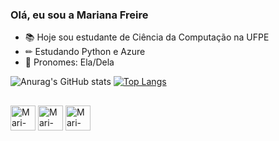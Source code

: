 ### Olá, eu sou a Mariana Freire

- 📚 Hoje sou estudante de Ciência da Computação na UFPE
- ✏ Estudando Python e Azure
- 🤍 Pronomes: Ela/Dela

![Anurag's GitHub stats](https://github-readme-stats.vercel.app/api?username=marisfreire&show_icons=true&theme=cobalt)
[![Top Langs](https://github-readme-stats.vercel.app/api/top-langs/?username=marisfreire&layout=compact&theme=cobalt)](https://github.com/anuraghazra/github-readme-stats)

##

<div>
  <img align="center" alt="Mari-JS" height="40" width="40" src="https://cdn-icons-png.flaticon.com/512/5968/5968292.png">
  <img align="center" alt="Mari-HTML" height="40" width="40" src="https://cdn-icons-png.flaticon.com/512/174/174854.png">
  <img align="center" alt="Mari-CSS" height="40" width="40" src="https://cdn-icons-png.flaticon.com/512/732/732190.png">
</div>

##


